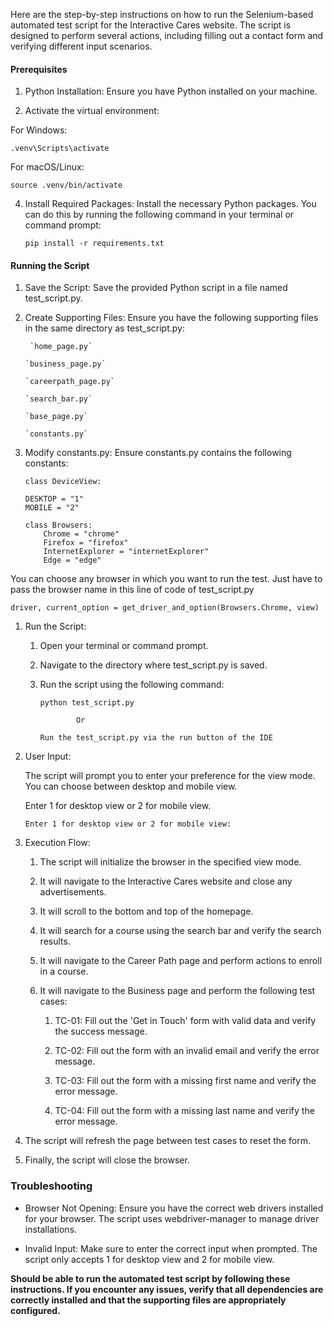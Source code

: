 Here are the step-by-step instructions on how to run the Selenium-based automated test script for the Interactive Cares website. The script is designed to perform several actions, including filling out a contact form and verifying different input scenarios.

#### Prerequisites

1.  Python Installation: Ensure you have Python installed on your machine.
    
2.  Activate the virtual environment:

For Windows:

    .venv\Scripts\activate

For macOS/Linux:

    source .venv/bin/activate

4.  Install Required Packages: Install the necessary Python packages. You can do this by running the following command in your terminal or command prompt:  

	    pip install -r requirements.txt

#### Running the Script

1.  Save the Script: Save the provided Python script in a file named test_script.py.
    
2.  Create Supporting Files: Ensure you have the following supporting files in the same directory as test_script.py:

		 `home_page.py`
		    
		`business_page.py`
		    
		`careerpath_page.py`
		    
		`search_bar.py`
		    
		`base_page.py`
		    
		`constants.py`
    

4.  Modify constants.py: Ensure constants.py contains the following constants:
    
		class DeviceView: 

	    DESKTOP = "1"  
	    MOBILE = "2"

	    class Browsers:
		    Chrome = "chrome"
		    Firefox = "firefox"
		    InternetExplorer = "internetExplorer"
		    Edge = "edge"

You can choose any browser in which you want to run the test. Just have to pass the browser name in this line of code of test_script.py

	driver, current_option = get_driver_and_option(Browsers.Chrome, view)

1.  Run the Script:

	1.  Open your terminal or command prompt.
	    
	2.  Navigate to the directory where test_script.py is saved.
	    
	3.  Run the script using the following command:  

			python test_script.py
	    
					Or
     
			Run the test_script.py via the run button of the IDE

3.  User Input:
    
	The script will prompt you to enter your preference for the view mode. You can choose between desktop and mobile view.
    
	Enter 1 for desktop view or 2 for mobile view.  

		Enter 1 for desktop view or 2 for mobile view: 

5.  Execution Flow:  
	1.  The script will initialize the browser in the specified view mode.
	    
	2.  It will navigate to the Interactive Cares website and close any advertisements.
	    
	3.  It will scroll to the bottom and top of the homepage.
	    
	4.  It will search for a course using the search bar and verify the search results.
	    
	5.  It will navigate to the Career Path page and perform actions to enroll in a course.
	    
	6.  It will navigate to the Business page and perform the following test cases:

		1.  TC-01: Fill out the 'Get in Touch' form with valid data and verify the success message.
		    
		2.  TC-02: Fill out the form with an invalid email and verify the error message.
		    
		3.  TC-03: Fill out the form with a missing first name and verify the error message.
		    
		4.  TC-04: Fill out the form with a missing last name and verify the error message.

8.  The script will refresh the page between test cases to reset the form.
    
9.  Finally, the script will close the browser.

### Troubleshooting

-   Browser Not Opening: Ensure you have the correct web drivers installed for your browser. The script uses webdriver-manager to manage driver installations.
    
-   Invalid Input: Make sure to enter the correct input when prompted. The script only accepts 1 for desktop view and 2 for mobile view.

**Should be able to run the automated test script by following these instructions. If you encounter any issues, verify that all dependencies are correctly installed and that the supporting files are appropriately configured.**
